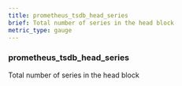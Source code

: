 ```yaml
---
title: prometheus_tsdb_head_series
brief: Total number of series in the head block
metric_type: gauge
---
```

### prometheus_tsdb_head_series

Total number of series in the head block